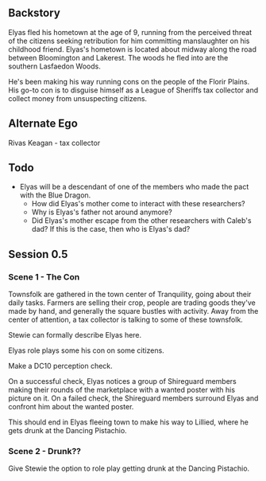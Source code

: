 ## Backstory

Elyas fled his hometown at the age of 9, running from the perceived threat of the citizens seeking retribution for him committing manslaughter on his childhood friend.
Elyas's hometown is located about midway along the road between Bloomington and Lakerest.
The woods he fled into are the southern Lasfaedon Woods.

He's been making his way running cons on the people of the Florir Plains.
His go-to con is to disguise himself as a League of Sheriffs tax collector and collect money from unsuspecting citizens.

## Alternate Ego

Rivas Keagan - tax collector

## Todo

 - Elyas will be a descendant of one of the members who made the pact with the Blue Dragon.
    - How did Elyas's mother come to interact with these researchers?
    - Why is Elyas's father not around anymore?
    - Did Elyas's mother escape from the other researchers with Caleb's dad? If this is the case, then who is Elyas's dad?

## Session 0.5

### Scene 1 - The Con

Townsfolk are gathered in the town center of Tranquility, going about their daily tasks.
Farmers are selling their crop, people are trading goods they've made by hand, and generally the square bustles with activity.
Away from the center of attention, a tax collector is talking to some of these townsfolk.

Stewie can formally describe Elyas here.

Elyas role plays some his con on some citizens.

Make a DC10 perception check.

On a successful check, Elyas notices a group of Shireguard members making their rounds of the marketplace with a wanted poster with his picture on it.
On a failed check, the Shireguard members surround Elyas and confront him about the wanted poster.

This should end in Elyas fleeing town to make his way to Lillied, where he gets drunk at the Dancing Pistachio.

### Scene 2 - Drunk??

Give Stewie the option to role play getting drunk at the Dancing Pistachio.
